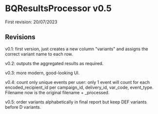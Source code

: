 # BQResultsProcessor v0.5

First revision: 20/07/2023

## Revisions

v0.1: first version, just creates a new column "variants" and assigns the correct variant name to each row.  

v0.2: outputs the aggregated results as required.  

v0.3: more modern, good-looking UI.  

v0.4: count only unique events per user: only 1 event will count for each encoded_recipient_id per campaign_id, delivery_id, var_code, event_type. Filename now is the original filename + _processed.  

v0.5: order variants alphabetically in final report but keep DEF variants before D variants.  
